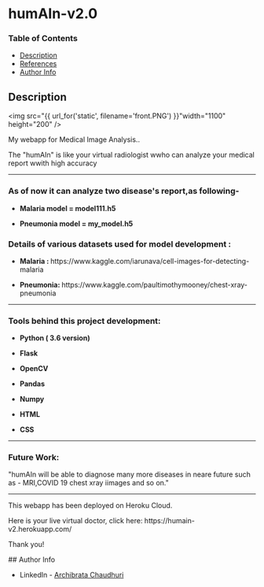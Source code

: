 # humAIn-v2.0
### Table of Contents
- [Description](#description)
- [References](#references)
- [Author Info](#author-info)
## Description
<img src="{{ url_for('static', filename='front.PNG') }}"width="1100" height="200" />
<p> My webapp for Medical Image Analysis..</p>
<p>The "humAIn" is like your virtual radiologist wwho can analyze your medical report wwith high accuracy </p>

<hr>
<h3> As of now it can analyze two disease's report,as following-</h3>
<ul>
<li><p><b>Malaria model = model111.h5</b></p></li>
<li><p><b>Pneumonia model = my_model.h5</b></p></li>
</ul>

<h3> Details of various datasets used for model development : </h3>
<ul>
<li><p><b>Malaria : </b> https://www.kaggle.com/iarunava/cell-images-for-detecting-malaria </p></li>
<li><p><b>Pneumonia: </b> https://www.kaggle.com/paultimothymooney/chest-xray-pneumonia </p></li>
</ul>

<hr>

<h3> Tools behind this project development: </h3>
<ul>
<li><p><b>Python ( 3.6 version)</b></p></li>
<li><p><b>Flask</b></p></li>
<li><p><b>OpenCV</b></p></li>
<li><p><b>Pandas</b></p></li>
<li><p><b>Numpy</b></p></li>
<li><p><b>HTML</b></p></li>
<li><p><b>CSS</b></p></li>
</ul>

<hr>
 <h3>Future Work: </h3>
 <p>"humAIn will be able to diagnose many more diseases in neare future such as - MRI,COVID 19 chest xray iimages and so on."</p>
  
  <hr>
  
  <p> This webapp has been deployed on Heroku Cloud.
  
 <p> Here is your live virtual doctor, click here: https://humain-v2.herokuapp.com/ <p>

  <p> Thank you!</p>
## Author Info

- LinkedIn - [Archibrata Chaudhuri](https://www.linkedin.com/in/archibrata-chaudhuri-02a956188/)
